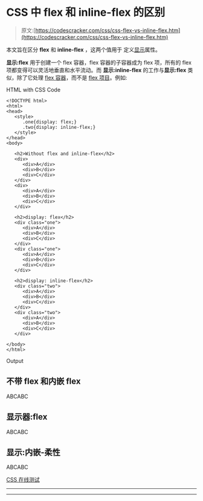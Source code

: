 # CSS 中 flex 和 inline-flex 的区别

> 原文:[https://codescracker.com/css/css-flex-vs-inline-flex.htm](https://codescracker.com/css/css-flex-vs-inline-flex.htm)

本文旨在区分 **flex** 和 **inline-flex** ，这两个值用于 定义[显示](/css/css-display.htm)属性。

**显示:flex** 用于创建一个 flex 容器，flex 容器的子容器成为 flex 项，所有的 flex 项都变得可以灵活地垂直和水平流动。而 **显示:inline-flex** 的工作与**显示:flex** 类似，除了它处理 <u>flex 容器</u>，而不是 <u>flex 项目</u>。例如:

HTML with CSS Code

```
<!DOCTYPE html>
<html>
<head>
   <style>
      .one{display: flex;}
      .two{display: inline-flex;}
   </style>
</head>
<body>

   <h2>Without flex and inline-flex</h2>
   <div>
      <div>A</div>
      <div>B</div>
      <div>C</div>
   </div>
   <div>
      <div>A</div>
      <div>B</div>
      <div>C</div>
   </div>

   <h2>display: flex</h2>
   <div class="one">
      <div>A</div>
      <div>B</div>
      <div>C</div>
   </div>
   <div class="one">
      <div>A</div>
      <div>B</div>
      <div>C</div>
   </div>

   <h2>display: inline-flex</h2>
   <div class="two">
      <div>A</div>
      <div>B</div>
      <div>C</div>
   </div>
   <div class="two">
      <div>A</div>
      <div>B</div>
      <div>C</div>
   </div>

</body>
</html>
```

Output

## 不带 flex 和内嵌 flex

ABCABC

## 显示器:flex

ABCABC

## 显示:内嵌-柔性

ABCABC

[CSS 在线测试](/exam/showtest.php?subid=5)

* * *

* * *